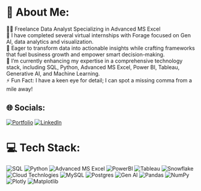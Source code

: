 
# 💫 About Me:

👩‍💻 Freelance Data Analyst Specializing in Advanced MS Excel <br>
🚀 I have completed several virtual internships with Forage focused on Gen AI, data analytics and visualization. <br>
🎯 Eager to transform data into actionable insights while crafting frameworks that fuel business growth and empower smart decision-making. <br>
🌱 I’m currently enhancing my expertise in a comprehensive technology stack, including SQL, Python, Advanced MS Excel, Power BI, Tableau, Generative AI, and Machine Learning. <br>
⚡ Fun Fact: I have a keen eye for detail; I can spot a missing comma from a mile away!


## 🌐 Socials:
[![Portfolio](https://img.shields.io/badge/Portfolio-%23161616.svg?logo=circleci&logoColor=green)](https://portfoliosaurabhshah.my.canva.site/saurabh-shah) [![LinkedIn](https://img.shields.io/badge/LinkedIn-%230077B5.svg?logo=linkedin&logoColor=white)](https://www.linkedin.com/in/saurabhshah14/)

# 💻 Tech Stack:
![SQL](https://img.shields.io/badge/SQL-%2307405e.svg?style=flat-square&logo=sqlite&logoColor=white) ![Python](https://img.shields.io/badge/Python-3670A0?style=flat-square&logo=python&logoColor=ffdd54) ![Advanced MS Excel](https://img.shields.io/badge/Advanced_MS_Excel-217346?logo=microsoft-excel&logoColor=white) ![PowerBI](https://img.shields.io/badge/power_bi-F2C811?style=for-the-badge&logo=powerbi&logoColor=black) ![Tableau](https://img.shields.io/badge/Tableau-green) ![Snowflake](https://img.shields.io/badge/snowflake-%2329B5E8.svg?style=for-the-badge&logo=snowflake&logoColor=white) ![Cloud Technlogies](https://img.shields.io/badge/Cloud_Technlogies-F38020?logo=Cloudflare&logoColor=white) ![MySQL](https://img.shields.io/badge/MySQL-%2300f.svg?style=flat-square&logo=mysql&logoColor=white) ![Postgres](https://img.shields.io/badge/Postgres-%23316192.svg?style=flat-square&logo=postgresql&logoColor=white) ![Gen AI](https://img.shields.io/badge/Gen_AI-%233F4F75.svg?style=flat-square&logo=plotly&logoColor=white) ![Pandas](https://img.shields.io/badge/Pandas-%23150458.svg?style=flat-square&logo=pandas&logoColor=white) ![NumPy](https://img.shields.io/badge/NumPy-%23013243.svg?style=flat-square&logo=numpy&logoColor=white) ![Plotly](https://img.shields.io/badge/Plotly-%233F4F75.svg?style=flat-square&logo=plotly&logoColor=white) ![Matplotlib](https://img.shields.io/badge/Matplotlib-%23ffffff.svg?style=for-the-badge&logo=Matplotlib&logoColor=black)



<!-- Proudly created with GPRM ( https://gprm.itsvg.in ) -->
